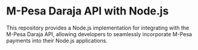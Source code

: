 # M-Pesa Daraja API with Node.js
This repository provides a Node.js implementation for integrating with the M-Pesa Daraja API, allowing developers to seamlessly incorporate M-Pesa payments into their Node.js applications.
